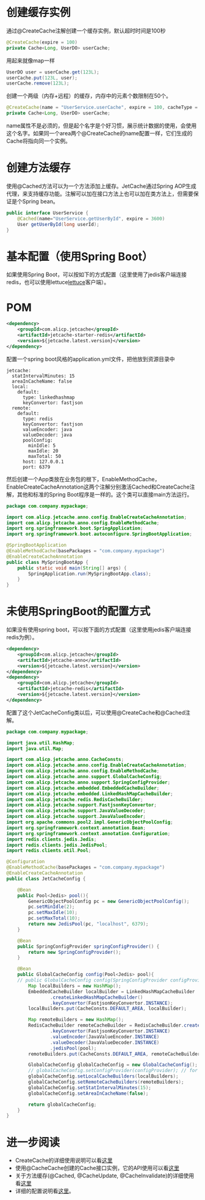 
# 创建缓存实例
通过@CreateCache注解创建一个缓存实例，默认超时时间是100秒
```java
@CreateCache(expire = 100)
private Cache<Long, UserDO> userCache;
```
用起来就像map一样
```java
UserDO user = userCache.get(123L);
userCache.put(123L, user);
userCache.remove(123L);
```

创建一个两级（内存+远程）的缓存，内存中的元素个数限制在50个。
```java
@CreateCache(name = "UserService.userCache", expire = 100, cacheType = CacheType.BOTH, localLimit = 50)
private Cache<Long, UserDO> userCache;
```
name属性不是必须的，但是起个名字是个好习惯，展示统计数据的使用，会使用这个名字。如果同一个area两个@CreateCache的name配置一样，它们生成的Cache将指向同一个实例。

# 创建方法缓存
使用@Cached方法可以为一个方法添加上缓存。JetCache通过Spring AOP生成代理，来支持缓存功能。注解可以加在接口方法上也可以加在类方法上，但需要保证是个Spring bean。
```java
public interface UserService {
    @Cached(name="UserService.getUserById", expire = 3600)
    User getUserById(long userId);
}
```

# 基本配置（使用Spring Boot）

如果使用Spring Boot，可以按如下的方式配置（这里使用了jedis客户端连接redis，也可以使用lettuce[lettuce](RedisWithLettuce.md)客户端）。
# POM
```xml
<dependency>
    <groupId>com.alicp.jetcache</groupId>
    <artifactId>jetcache-starter-redis</artifactId>
    <version>${jetcache.latest.version}</version>
</dependency>
```
配置一个spring boot风格的application.yml文件，把他放到资源目录中
```
jetcache:
  statIntervalMinutes: 15
  areaInCacheName: false
  local:
    default:
      type: linkedhashmap
      keyConvertor: fastjson
  remote:
    default:
      type: redis
      keyConvertor: fastjson
      valueEncoder: java
      valueDecoder: java
      poolConfig:
        minIdle: 5
        maxIdle: 20
        maxTotal: 50
      host: 127.0.0.1
      port: 6379
```
然后创建一个App类放在业务包的根下，EnableMethodCache，EnableCreateCacheAnnotation这两个注解分别激活Cached和CreateCache注解，其他和标准的Spring Boot程序是一样的。这个类可以直接main方法运行。
```java
package com.company.mypackage;

import com.alicp.jetcache.anno.config.EnableCreateCacheAnnotation;
import com.alicp.jetcache.anno.config.EnableMethodCache;
import org.springframework.boot.SpringApplication;
import org.springframework.boot.autoconfigure.SpringBootApplication;

@SpringBootApplication
@EnableMethodCache(basePackages = "com.company.mypackage")
@EnableCreateCacheAnnotation
public class MySpringBootApp {
    public static void main(String[] args) {
        SpringApplication.run(MySpringBootApp.class);
    }
}

```

# 未使用SpringBoot的配置方式
如果没有使用spring boot，可以按下面的方式配置（这里使用jedis客户端连接redis为例）。
```xml
<dependency>
    <groupId>com.alicp.jetcache</groupId>
    <artifactId>jetcache-anno</artifactId>
    <version>${jetcache.latest.version}</version>
</dependency>
<dependency>
    <groupId>com.alicp.jetcache</groupId>
    <artifactId>jetcache-redis</artifactId>
    <version>${jetcache.latest.version}</version>
</dependency>
```
配置了这个JetCacheConfig类以后，可以使用@CreateCache和@Cached注解。
```java
package com.company.mypackage;

import java.util.HashMap;
import java.util.Map;

import com.alicp.jetcache.anno.CacheConsts;
import com.alicp.jetcache.anno.config.EnableCreateCacheAnnotation;
import com.alicp.jetcache.anno.config.EnableMethodCache;
import com.alicp.jetcache.anno.support.GlobalCacheConfig;
import com.alicp.jetcache.anno.support.SpringConfigProvider;
import com.alicp.jetcache.embedded.EmbeddedCacheBuilder;
import com.alicp.jetcache.embedded.LinkedHashMapCacheBuilder;
import com.alicp.jetcache.redis.RedisCacheBuilder;
import com.alicp.jetcache.support.FastjsonKeyConvertor;
import com.alicp.jetcache.support.JavaValueDecoder;
import com.alicp.jetcache.support.JavaValueEncoder;
import org.apache.commons.pool2.impl.GenericObjectPoolConfig;
import org.springframework.context.annotation.Bean;
import org.springframework.context.annotation.Configuration;
import redis.clients.jedis.Jedis;
import redis.clients.jedis.JedisPool;
import redis.clients.util.Pool;

@Configuration
@EnableMethodCache(basePackages = "com.company.mypackage")
@EnableCreateCacheAnnotation
public class JetCacheConfig {

    @Bean
    public Pool<Jedis> pool(){
        GenericObjectPoolConfig pc = new GenericObjectPoolConfig();
        pc.setMinIdle(2);
        pc.setMaxIdle(10);
        pc.setMaxTotal(10);
        return new JedisPool(pc, "localhost", 6379);
    }

    @Bean
    public SpringConfigProvider springConfigProvider() {
        return new SpringConfigProvider();
    }

    @Bean
    public GlobalCacheConfig config(Pool<Jedis> pool){
    // public GlobalCacheConfig config(SpringConfigProvider configProvider, Pool<Jedis> pool){ // for jetcache 2.5 
        Map localBuilders = new HashMap();
        EmbeddedCacheBuilder localBuilder = LinkedHashMapCacheBuilder
                .createLinkedHashMapCacheBuilder()
                .keyConvertor(FastjsonKeyConvertor.INSTANCE);
        localBuilders.put(CacheConsts.DEFAULT_AREA, localBuilder);

        Map remoteBuilders = new HashMap();
        RedisCacheBuilder remoteCacheBuilder = RedisCacheBuilder.createRedisCacheBuilder()
                .keyConvertor(FastjsonKeyConvertor.INSTANCE)
                .valueEncoder(JavaValueEncoder.INSTANCE)
                .valueDecoder(JavaValueDecoder.INSTANCE)
                .jedisPool(pool);
        remoteBuilders.put(CacheConsts.DEFAULT_AREA, remoteCacheBuilder);

        GlobalCacheConfig globalCacheConfig = new GlobalCacheConfig();
        // globalCacheConfig.setConfigProvider(configProvider); // for jetcache 2.5
        globalCacheConfig.setLocalCacheBuilders(localBuilders);
        globalCacheConfig.setRemoteCacheBuilders(remoteBuilders);
        globalCacheConfig.setStatIntervalMinutes(15);
        globalCacheConfig.setAreaInCacheName(false);

        return globalCacheConfig;
    }
}

```

# 进一步阅读
* CreateCache的详细使用说明可以看[这里](CreateCache.md)
* 使用@CacheCache创建的Cache接口实例，它的API使用可以看[这里](CacheAPI.md)
* 关于方法缓存(@Cached, @CacheUpdate, @CacheInvalidate)的详细使用看[这里](MethodCache.md)
* 详细的配置说明看[这里](Config.md)。